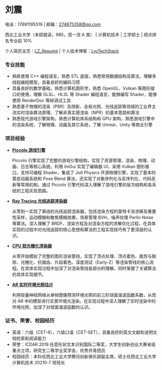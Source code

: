 # 刘震

电话：17691195519 | 邮箱：274875358@qq.com

西北工业大学（本硕就读，985，双一流 A 类） | 计算机技术 | 工学硕士 | 绩点排名专业前 10%

个人简历主页：[LZ_Resume](https://lz328.github.io/LZ_Resume.github.io/) | 个人技术博客：[LycTechStack](https://lz328.github.io/LycTechStack.github.io/)

### 专业技能

- 熟练使用 C++ 编程语言，熟悉 STL 底层，熟悉常用数据结构及算法，理解多线程编程模型，具备良好的编码习惯
- 具备良好的数学基础，熟悉计算机图形学，熟悉 OpenGL、Vulkan 等图形接口的使用，理解 GLSL、HLSL 等 Shader 编程语言，能够编写 Shader，能够使用 RenderDoc 等帧调试工具
- 熟悉基于物理的渲染（PBR）及阴影、全局光照、光线追踪等领域的工业界主流实时渲染算法原理，了解非真实感渲染（NPR）的基本思路和算法
- 熟悉现代游戏引擎架构，熟悉计算机体系结构和 GPU 架构，熟悉游戏引擎中的渲染系统，了解物理、动画及其它系统，了解 Unreal、Unity 等商业引擎

### 项目经验

- [**Piccolo 游戏引擎**](https://lz328.github.io/LZ_Resume.github.io/#Piccolo-游戏引擎)

  Piccolo 引擎实现了完整的游戏引擎结构，实现了资源管理、渲染、物理、动画、日志等核心系统。利用 ImGui 实现了编辑器 UI，采用 Vulkan 图形接口，支持可编程 Shader，集成了 Jolt Physics 开源物理引擎，实现了基本的蒙皮动画系统和 Pose Blend 算法，还实现了对象序列化与反序列化、代码反射等常用机制。通过 Piccolo 引擎代码深入理解了游戏引擎的层次结构和各系统的工程实现思路。

- [**Ray Tracing 光线追踪渲染器**](https://lz328.github.io/LZ_Resume.github.io/#Ray-Tracing-光线追踪渲染器)

  从零到一实现了离线的光线追踪渲染器，包括渲染方程的蒙特卡洛求解及重要性采样，运动模糊和散焦模糊效果，场景管理 BVH，噪声纹理 Perlin Noise 等算法。深入理解了 BRDF、渲染方程及对渲染方程的求解优化过程，在具体实现的过程中对光线追踪的核心思想和算法的工程实现技巧有了更深层的认识。

- [**CPU 软光栅化渲染器**](https://lz328.github.io/LZ_Resume.github.io/#CPU-软光栅化渲染器)

  从零开始模拟了完整的图形渲染管线，实现了顶点处理、顶点着色、裁剪与剔除、光栅化、抗锯齿、片段着色、深度测试（Early-Z）等渲染管线的核心流程。在具体实现过程中加深了对渲染管线各部分的理解，同时掌握了关键算法的具体实现细节。

- [**AR 实时环境光照估计**](https://lz328.github.io/LZ_Resume.github.io/#AR-实时环境光照估计)

  利用轻量神经网络从单帧图像预测环境光照的前三阶球面谐波函数系数，从而对 AR 中的模型进行实景环境光渲染。在实现过程中深入理解了实时渲染中的环境光照，加深了对球面谐波函数的认识。

### 证书、荣誉、校园经历

- 英语：六级（CET-6），六级口语（CET-SET），具备良好的英文文献和说明文档检索和阅读能力
- 荣誉：ICDAR 2019 任意形状文本识别国际二等奖，大学生创新创业大赛省级重点立项，研究生二等学业奖学金，优秀共青团员
- 校园经历：本科任西北工业大学腾讯创新俱乐部副主席，硕士任西北工业大学计算机技术 20210-7 班班长